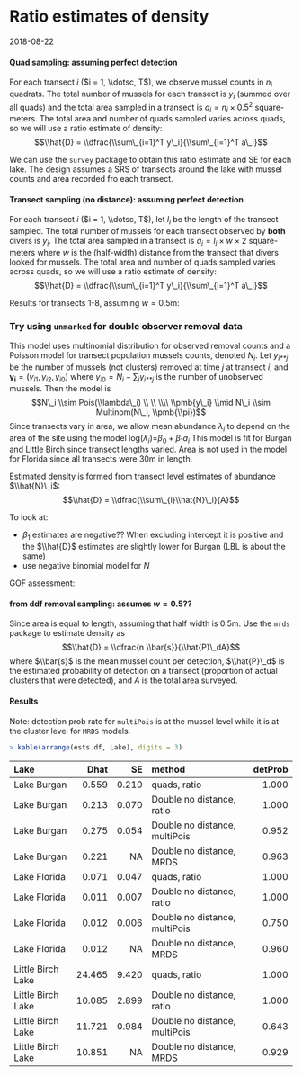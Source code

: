 Ratio estimates of density
================
2018-08-22

#### Quad sampling: assuming perfect detection

For each transect *i* ($i = 1, \\dotsc, T$), we observe mussel counts in *n*<sub>*i*</sub> quadrats. The total number of mussels for each transect is *y*<sub>*i*</sub> (summed over all quads) and the total area sampled in a transect is *a*<sub>*i*</sub> = *n*<sub>*i*</sub> × 0.5<sup>2</sup> square-meters. The total area and number of quads sampled varies across quads, so we will use a ratio estimate of density:
$$\\hat{D} = \\dfrac{\\sum\_{i=1}^T y\_i}{\\sum\_{i=1}^T a\_i}$$

We can use the `survey` package to obtain this ratio estimate and SE for each lake. The design assumes a SRS of transects around the lake with mussel counts and area recorded fro each transect.

#### Transect sampling (no distance): assuming perfect detection

For each transect *i* ($i = 1, \\dotsc, T$), let *l*<sub>*i*</sub> be the length of the transect sampled. The total number of mussels for each transect observed by **both** divers is *y*<sub>*i*</sub>. The total area sampled in a transect is *a*<sub>*i*</sub> = *l*<sub>*i*</sub> × *w* × 2 square-meters where *w* is the (half-width) distance from the transect that divers looked for mussels. The total area and number of quads sampled varies across quads, so we will use a ratio estimate of density:
$$\\hat{D} = \\dfrac{\\sum\_{i=1}^T y\_i}{\\sum\_{i=1}^T a\_i}$$

Results for transects 1-8, assuming *w* = 0.5m:

### Try using `unmarked` for double observer removal data

This model uses multinomial distribution for observed removal counts and a Poisson model for transect population mussels counts, denoted *N*<sub>*i*</sub>. Let *y*<sub>*i**j*</sub> be the number of mussels (not clusters) removed at time *j* at transect *i*, and **y**<sub>**i**</sub> = (*y*<sub>*i*1</sub>, *y*<sub>*i*2</sub>, *y*<sub>*i*0</sub>) where *y*<sub>*i*0</sub> = *N*<sub>*i*</sub> − ∑<sub>*j*</sub>*y*<sub>*i**j*</sub> is the number of unobserved mussels. Then the model is
$$N\_i \\sim Pois(\\lambda\_i) \\ \\ \\\\
\\pmb{y\_i} \\mid N\_i \\sim Multinom(N\_i, \\pmb{\\pi})$$
 Since transects vary in area, we allow mean abundance *λ*<sub>*i*</sub> to depend on the area of the site using the model
log(*λ*<sub>*i*</sub>)=*β*<sub>0</sub> + *β*<sub>1</sub>*a*<sub>*i*</sub>
 This model is fit for Burgan and Little Birch since transect lengths varied. Area is not used in the model for Florida since all transects were 30m in length.

Estimated density is formed from transect level estimates of abundance $\\hat{N}\_i$:
$$\\hat{D} = \\dfrac{\\sum\_{i}\\hat{N}\_i}{A}$$

To look at:

-   *β*<sub>1</sub> estimates are negative?? When excluding intercept it is positive and the $\\hat{D}$ estimates are slightly lower for Burgan (LBL is about the same)
-   use negative binomial model for *N*

GOF assessment:

#### from ddf removal sampling: assumes *w* = 0.5??

Since area is equal to length, assuming that half width is 0.5m. Use the `mrds` package to estimate density as
$$\\hat{D} = \\dfrac{n \\bar{s}}{\\hat{P}\_dA}$$
 where $\\bar{s}$ is the mean mussel count per detection, $\\hat{P}\_d$ is the estimated probability of detection on a transect (proportion of actual clusters that were detected), and *A* is the total area surveyed.

#### Results

Note: detection prob rate for `multiPois` is at the mussel level while it is at the cluster level for `MRDS` models.

``` r
> kable(arrange(ests.df, Lake), digits = 3)
```

| Lake              |    Dhat|     SE| method                        |  detProb|
|:------------------|-------:|------:|:------------------------------|--------:|
| Lake Burgan       |   0.559|  0.210| quads, ratio                  |    1.000|
| Lake Burgan       |   0.213|  0.070| Double no distance, ratio     |    1.000|
| Lake Burgan       |   0.275|  0.054| Double no distance, multiPois |    0.952|
| Lake Burgan       |   0.221|     NA| Double no distance, MRDS      |    0.963|
| Lake Florida      |   0.071|  0.047| quads, ratio                  |    1.000|
| Lake Florida      |   0.011|  0.007| Double no distance, ratio     |    1.000|
| Lake Florida      |   0.012|  0.006| Double no distance, multiPois |    0.750|
| Lake Florida      |   0.012|     NA| Double no distance, MRDS      |    0.960|
| Little Birch Lake |  24.465|  9.420| quads, ratio                  |    1.000|
| Little Birch Lake |  10.085|  2.899| Double no distance, ratio     |    1.000|
| Little Birch Lake |  11.721|  0.984| Double no distance, multiPois |    0.643|
| Little Birch Lake |  10.851|     NA| Double no distance, MRDS      |    0.929|
